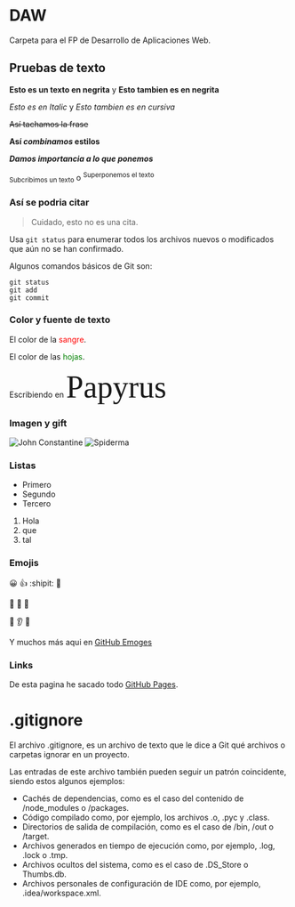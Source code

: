 # DAW

Carpeta para el FP de Desarrollo de Aplicaciones Web.

## Pruebas de texto

**Esto es un texto en negrita** y __Esto tambien es en negrita__

*Esto es en Italic* y _Esto tambien es en cursiva_

~~Así tachamos la frase~~

**Así _combinamos_ estilos**

***Damos importancia a lo que ponemos***

<sub>Subcribimos un texto</sub> o <sup>Superponemos el texto</sup>

### Así se podria citar

> Cuidado, esto no es una cita.

Usa `git status` para enumerar todos los archivos nuevos o modificados que aún no se han confirmado.

Algunos comandos básicos de Git son:
```
git status
git add
git commit
```
### Color y fuente de texto

El color de la <span style = "color:red">sangre</span>.

El color de las <span style = "color:green">hojas</span>.

Escribiendo en <span style="font-family:Papyrus; font-size:4em;">Papyrus</span>


### Imagen y gift

![John Constantine](https://static.wikia.nocookie.net/marvel_dc/images/c/c2/Constantine_Vol_1_1_Solicit.jpg/revision/latest?cb=20121215230020)
![Spiderma](https://i.pinimg.com/originals/46/e6/a3/46e6a36715f8dbde75e200e6f6fa8f7f.gif)

### Listas

+ Primero
+ Segundo
+ Tercero

1. Hola
2. que
3. tal

### Emojis

:grinning: :+1: :shipit: :japanese_goblin:

:see_no_evil: :hear_no_evil: :speak_no_evil:

:brain: :ear: :muscle:

Y muchos más aqui en [GitHub Emoges](https://github.com/ikatyang/emoji-cheat-sheet/blob/master/README.md)

### Links 

De esta pagina he sacado todo [GitHub Pages](https://docs.github.com/es/get-started/writing-on-github/getting-started-with-writing-and-formatting-on-github/basic-writing-and-formatting-syntax#links).

# .gitignore

El archivo .gitignore, es un archivo de texto que le dice a Git qué archivos o carpetas ignorar en un proyecto.

Las entradas de este archivo también pueden seguir un patrón coincidente, siendo estos algunos ejemplos:

+ Cachés de dependencias, como es el caso del contenido de /node_modules o /packages.
+ Código compilado como, por ejemplo, los archivos .o, .pyc y .class.
+ Directorios de salida de compilación, como es el caso de /bin, /out o /target.
+ Archivos generados en tiempo de ejecución como, por ejemplo, .log, .lock o .tmp.
+ Archivos ocultos del sistema, como es el caso de .DS_Store o Thumbs.db.
+ Archivos personales de configuración de IDE como, por ejemplo, .idea/workspace.xml.